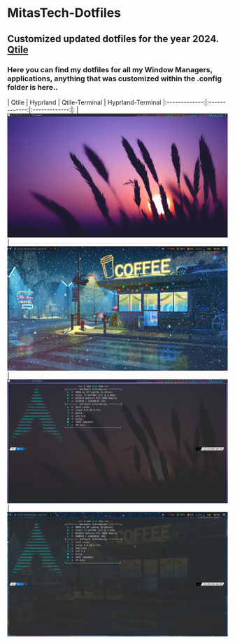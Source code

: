# MitasTech-Dotfiles

## Customized updated dotfiles for the year 2024. [Qtile]([https://awesomewm.org/](https://qtile.org/))
### Here you can find my dotfiles for all my Window Managers, applications, anything that was customized within the .config folder is here.. 


|     Qtile   | Hyprland | Qtile-Terminal | Hyprland-Terminal 
|:-------------:|:-------------:|:-------------:|:
|![](./Screenshots//Qtile-WM.png)|![](./Screenshots/Hyprland-2.png)|![](./Screenshots/Qtile-Terminal.png)|![](./Screenshots/Hyprland-1.png)

```
